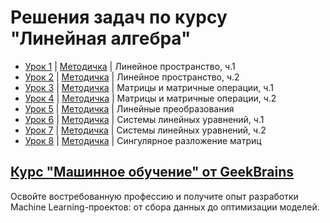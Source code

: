 # Решения задач по курсу "Линейная алгебра"

- [Урок 1](lesson1.ipynb) | [Методичка](./docs/lesson1.ipynb) | Линейное пространство, ч.1
- [Урок 2](lesson2.ipynb) | [Методичка](./docs/lesson2.ipynb) | Линейное пространство, ч.2
- [Урок 3](lesson3.ipynb) | [Методичка](./docs/lesson3.ipynb) | Матрицы и матричные операции, ч.1
- [Урок 4](lesson4.ipynb) | [Методичка](./docs/lesson4.ipynb) | Матрицы и матричные операции, ч.2
- [Урок 5](lesson5.ipynb) | [Методичка](./docs/lesson5.ipynb) | Линейные преобразования
- [Урок 6](lesson6.ipynb) | [Методичка](./docs/lesson6.ipynb) | Системы линейных уравнений, ч.1
- [Урок 7](lesson7.ipynb) | [Методичка](./docs/lesson7.ipynb) | Системы линейных уравнений, ч.2
- [Урок 8](lesson8.ipynb) | [Методичка](./docs/lesson8.ipynb) | Сингулярное разложение матриц

## [Курс "Машинное обучение" от GeekBrains](https://geekbrains.ru/go/LKDAw7)
Освойте востребованную профессию и получите опыт разработки Machine Learning-проектов: от сбора данных до оптимизации моделей.
